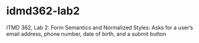 # idmd362-lab2
 ITMD 362, Lab 2: Form Semantics and Normalized Styles: Asks for a user’s email address, phone number, date of birth, and a submit button
